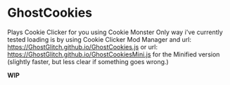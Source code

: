 # GhostCookies
Plays Cookie Clicker for you using Cookie Monster
Only way i've currently tested loading is by using Cookie Clicker Mod Manager and url: https://GhostGlitch.github.io/GhostCookies.js or url: https://GhostGlitch.github.io/GhostCookiesMini.js for the Minified version (slightly faster, but less clear if something goes wrong.)

**WIP**
